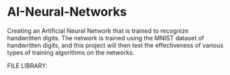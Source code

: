 # AI-Neural-Networks
Creating an Artificial Neural Network that is trained to recognize handwritten digits. The network is trained using the MNIST dataset of handwritten digits, and this project will then test the effectiveness of various types of training algorithms on the networks. 

FILE LIBRARY:

